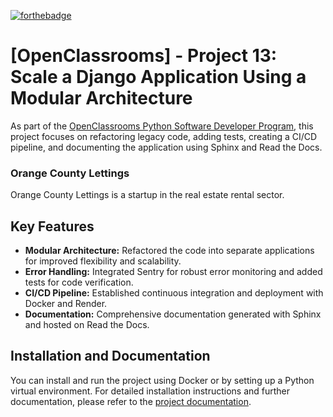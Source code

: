 [![forthebadge](https://forthebadge.com/images/badges/made-with-python.svg)](https://forthebadge.com)

# [OpenClassrooms] - Project 13: Scale a Django Application Using a Modular Architecture

As part of the [OpenClassrooms Python Software Developer Program](https://openclassrooms.com/fr/paths/518-developpeur-dapplication-python), this project focuses on refactoring legacy code, adding tests, creating a CI/CD pipeline, and documenting the application using Sphinx and Read the Docs.

### Orange County Lettings

Orange County Lettings is a startup in the real estate rental sector.

## Key Features

- **Modular Architecture:** Refactored the code into separate applications for improved flexibility and scalability.
- **Error Handling:** Integrated Sentry for robust error monitoring and added tests for code verification.
- **CI/CD Pipeline:** Established continuous integration and deployment with Docker and Render.
- **Documentation:** Comprehensive documentation generated with Sphinx and hosted on Read the Docs.

## Installation and Documentation

You can install and run the project using Docker or by setting up a Python virtual environment. For detailed installation instructions and further documentation, please refer to the [project documentation](https://mimi1706-python-oc-lettings-fr.readthedocs.io/en/latest/).
